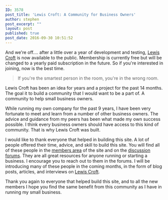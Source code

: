 ```yaml
---
ID: 3578
post_title: 'Lewis Croft: A Community for Business Owners'
author: stephen
post_excerpt: ""
layout: post
published: true
post_date: 2016-09-30 10:51:52
---
```

And we're off.... after a little over a year of development and testing, <a href="https://lewiscroft.com">Lewis Croft</a> is now available to the public. Membership is currently free but will be changed to a yearly paid subscription in the future. So if you're interested in joining, now is the best time.
<blockquote>If you're the smartest person in the room, you're in the wrong room.</blockquote>
Lewis Croft has been an idea for years and a project for the past 14 months. The goal it to build a community that I would want to be a part of. A community to help small business owners.

While running my own company for the past 9 years, I have been very fortunate to meet and learn from a number of other business owners. The advice and guidance from my peers has been what made my own success possible. I think every business owners should have access to this kind of community. That is why Lewis Croft was built.

I would like to thank everyone that helped in building this site. A lot of people offered their time, advice, and skill to build this site. You will find all of these people in the <a href="https://lewiscroft.com/members/">members area</a> of the site and on the <a href="https://lewiscroft.com/discussion/">discussion forums</a>. They are all great resources for anyone running or starting a business. I encourage you to reach out to them in the forums. I will be introducing many of these people in the coming months, in the form of blog posts, articles, and interviews on <a href="https://lewiscroft.com/blog/">Lewis Croft</a>.

Thank you again to everyone that helped build this site, and to all the new members I hope you find the same benefit from this community as I have in running my small business.
